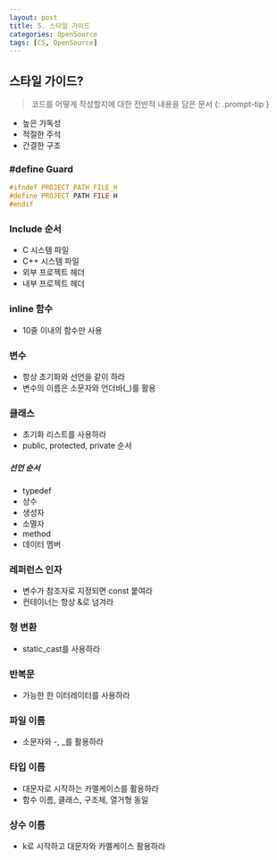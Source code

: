 ```yaml
---
layout: post
title: 5. 스타일 가이드
categories: OpenSource
tags: [CS, OpenSource]
---
```


## 스타일 가이드?

> 코드를 어떻게 작성할지에 대한 전반적 내용을 담은 문서
> {: .prompt-tip }

- 높은 가독성
- 적절한 주석
- 간결한 구조

### #define Guard

```c++
#ifndef PROJECT_PATH_FILE_H
#define PROJECT PATH FILE H
#endif
```

### Include 순서

- C 시스템 파일
- C++ 시스템 파일
- 외부 프로젝트 헤더
- 내부 프로젝트 헤더

### inline 함수

- 10줄 이내의 함수만 사용

### 변수

- 항상 초기화와 선언을 같이 하라
- 변수의 이름은 소문자와 언더바(\_)를 활용

### 클래스

- 초기화 리스트를 사용하라
- public, protected, private 순서

##### 선언 순서

- typedef
- 상수
- 생성자
- 소멸자
- method
- 데이터 멤버

### 레퍼런스 인자

- 변수가 참조자로 지정되면 const 붙여라
- 컨테이너는 항상 &로 넘겨라

### 형 변환

- static_cast를 사용하라

### 반복문

- 가능한 한 이터레이터를 사용하라

### 파일 이름

- 소문자와 -, \_를 활용하라

### 타입 이름

- 대문자로 시작하는 카멜케이스를 활용하라
- 함수 이름, 클래스, 구조체, 열거형 동일

### 상수 이름

- k로 시작하고 대문자와 카멜케이스 활용하라
